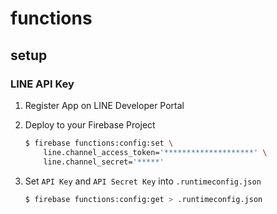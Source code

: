 # functions

## setup

### LINE API Key

1. Register App on LINE Developer Portal

2. Deploy to your Firebase Project
   ```sh
   $ firebase functions:config:set \
       line.channel_access_token='********************' \
       line.channel_secret='*****'
   ```
3. Set `API Key` and `API Secret Key` into `.runtimeconfig.json`
   ```sh
   $ firebase functions:config:get > .runtimeconfig.json
   ```
